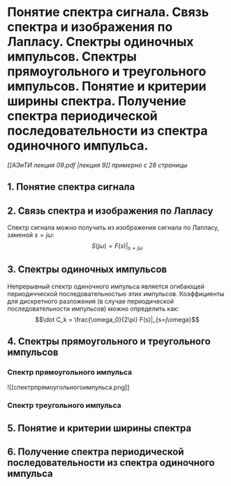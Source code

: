 # Понятие спектра сигнала. Связь спектра и изображения по Лапласу. Спектры одиночных импульсов. Спектры прямоугольного и треугольного импульсов. Понятие и критерии ширины спектра. Получение спектра периодической последовательности из спектра одиночного импульса.
*[[АЭиТИ лекция 09.pdf |лекция 9]] примерно с 28 страницы*
## 1. Понятие спектра сигнала

## 2. Связь спектра и изображения по Лапласу
Спектр сигнала можно получить из изображения сигнала по Лапласу, заменой $s = j\omega$:
$$S(j\omega) = F(s)|_{s=j\omega}$$
## 3. Спектры одиночных импульсов
Непрерывный спектр одиночного импульса является огибающей периодичческой последовательностью этих импульсов. Коэффициенты для дискретного разложения (в случае периодической последовательности импульсов) можно определить как:
$$\dot C_k = \frac{\omega_0}{2\pi} F(s)|_{s=j\omega}$$

## 4. Спектры прямоугольного и треугольного импульсов
### Спектр прямоугольного импульса
![[спектрпрямоугольногоимпульса.png]]

### Спектр треугольного импульса

## 5. Понятие и критерии ширины спектра

## 6. Получение спектра периодической последовательности из спектра одиночного импульса